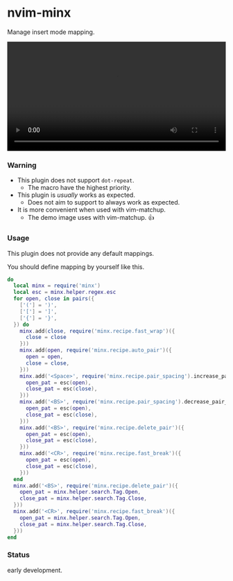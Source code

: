 # nvim-minx

Manage insert mode mapping.

<video src="https://user-images.githubusercontent.com/629908/211611400-4912f939-386c-4ec4-b63d-f79aa543e4e1.mov" width="100%"></video>

### Warning

- This plugin does not support `dot-repeat`.
  - The macro have the highest priority.
- This plugin is *usually* works as expected.
  - Does not aim to support to always work as expected.
- It is more convenient when used with vim-matchup.
  - The demo image uses with vim-matchup. 👍

### Usage

This plugin does not provide any default mappings.

You should define mapping by yourself like this.

```lua
do
  local minx = require('minx')
  local esc = minx.helper.regex.esc
  for open, close in pairs({
    ['('] = ')',
    ['['] = ']',
    ['{'] = '}',
  }) do
    minx.add(close, require('minx.recipe.fast_wrap')({
      close = close
    }))
    minx.add(open, require('minx.recipe.auto_pair')({
      open = open,
      close = close,
    }))
    minx.add('<Space>', require('minx.recipe.pair_spacing').increase_pair_spacing({
      open_pat = esc(open),
      close_pat = esc(close),
    }))
    minx.add('<BS>', require('minx.recipe.pair_spacing').decrease_pair_spacing({
      open_pat = esc(open),
      close_pat = esc(close),
    }))
    minx.add('<BS>', require('minx.recipe.delete_pair')({
      open_pat = esc(open),
      close_pat = esc(close),
    }))
    minx.add('<CR>', require('minx.recipe.fast_break')({
      open_pat = esc(open),
      close_pat = esc(close),
    }))
  end
  minx.add('<BS>', require('minx.recipe.delete_pair')({
    open_pat = minx.helper.search.Tag.Open,
    close_pat = minx.helper.search.Tag.Close,
  }))
  minx.add('<CR>', require('minx.recipe.fast_break')({
    open_pat = minx.helper.search.Tag.Open,
    close_pat = minx.helper.search.Tag.Close,
  }))
end
```

### Status

early development.

